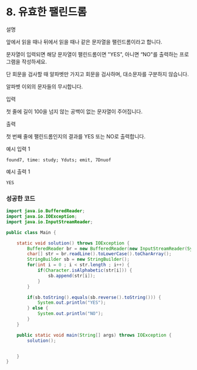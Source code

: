 # 8. 유효한 팰린드롬

설명

앞에서 읽을 때나 뒤에서 읽을 때나 같은 문자열을 팰린드롬이라고 합니다.

문자열이 입력되면 해당 문자열이 팰린드롬이면 "YES", 아니면 “NO"를 출력하는 프로그램을 작성하세요.

단 회문을 검사할 때 알파벳만 가지고 회문을 검사하며, 대소문자를 구분하지 않습니다.

알파벳 이외의 문자들의 무시합니다.



입력

첫 줄에 길이 100을 넘지 않는 공백이 없는 문자열이 주어집니다.



출력

첫 번째 줄에 팰린드롬인지의 결과를 YES 또는 NO로 출력합니다.



예시 입력 1 

```
found7, time: study; Yduts; emit, 7Dnuof
```

예시 출력 1

```
YES
```



### 성공한 코드

~~~java
import java.io.BufferedReader;
import java.io.IOException;
import java.io.InputStreamReader;

public class Main {

    static void solution() throws IOException {
        BufferedReader br = new BufferedReader(new InputStreamReader(System.in));
        char[] str = br.readLine().toLowerCase().toCharArray();
        StringBuilder sb = new StringBuilder();
        for(int i = 0 ; i < str.length ; i++) {
            if(Character.isAlphabetic(str[i])) {
                sb.append(str[i]);
            }
        }

        if(sb.toString().equals(sb.reverse().toString())) {
            System.out.println("YES");
        } else {
            System.out.println("NO");
        }
    }

    public static void main(String[] args) throws IOException {
        solution();


    }
}
~~~

